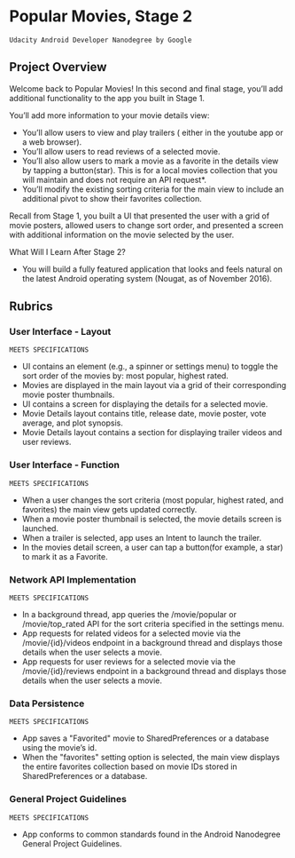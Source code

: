 # Popular Movies, Stage 2
  `Udacity Android Developer Nanodegree by Google`
  
## Project Overview
Welcome back to Popular Movies! In this second and final stage, you’ll add additional functionality to the app you built in Stage 1.

You’ll add more information to your movie details view:

- You’ll allow users to view and play trailers ( either in the youtube app or a web browser).
- You’ll allow users to read reviews of a selected movie.
- You’ll also allow users to mark a movie as a favorite in the details view by tapping a button(star). This is for a local movies collection that you will maintain and does not require an API request*.
- You’ll modify the existing sorting criteria for the main view to include an additional pivot to show their favorites collection.

Recall from Stage 1, you built a UI that presented the user with a grid of movie posters, allowed users to change sort order, and presented a screen with additional information on the movie selected by the user.


What Will I Learn After Stage 2?
- You will build a fully featured application that looks and feels natural on the latest Android operating system (Nougat, as of November 2016).

## Rubrics
### User Interface - Layout

  `MEETS SPECIFICATIONS`
  
- UI contains an element (e.g., a spinner or settings menu) to toggle the sort order of the movies by: most popular, highest rated.
- Movies are displayed in the main layout via a grid of their corresponding movie poster thumbnails.
- UI contains a screen for displaying the details for a selected movie.
- Movie Details layout contains title, release date, movie poster, vote average, and plot synopsis.
- Movie Details layout contains a section for displaying trailer videos and user reviews.

### User Interface - Function

  `MEETS SPECIFICATIONS`
  
- When a user changes the sort criteria (most popular, highest rated, and favorites) the main view gets updated correctly.
- When a movie poster thumbnail is selected, the movie details screen is launched.
- When a trailer is selected, app uses an Intent to launch the trailer.
- In the movies detail screen, a user can tap a button(for example, a star) to mark it as a Favorite.

### Network API Implementation

  `MEETS SPECIFICATIONS`
  
- In a background thread, app queries the /movie/popular or /movie/top_rated API for the sort criteria specified in the settings menu.
- App requests for related videos for a selected movie via the /movie/{id}/videos endpoint in a background thread and displays those details when the user selects a movie.
- App requests for user reviews for a selected movie via the /movie/{id}/reviews endpoint in a background thread and displays those details when the user selects a movie.

### Data Persistence

  `MEETS SPECIFICATIONS`

- App saves a "Favorited" movie to SharedPreferences or a database using the movie’s id.
- When the "favorites" setting option is selected, the main view displays the entire favorites collection based on movie IDs stored in SharedPreferences or a database.

### General Project Guidelines

  `MEETS SPECIFICATIONS`
- App conforms to common standards found in the Android Nanodegree General Project Guidelines.
